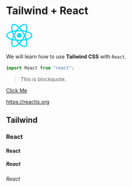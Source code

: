 # Tailwind + React

[![React](src/assets/react.svg "React")](https://reactjs.org)

We will learn how to use **Tailwind CSS** with `React`.

<!-- * = Italic, ** = Bold, *** = Italic and Bold -->

```js
import React from "react";
```

> This is blockquote.

[Click Me](https://google.com "Google")

<https://reactjs.org>

## Tailwind

### React

#### React

##### React

###### React
